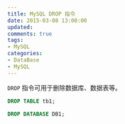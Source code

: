 ```yaml
---
title: MySQL DROP 指令
date: 2015-03-08 13:00:00
updated:
comments: true
tags:
- MySQL
categories:
- DataBase
- MySQL
---
```


`DROP` 指令可用于删除数据库、数据表等。

<!--more-->

```sql
DROP TABLE tb1;

DROP DATABASE DB1;
```
